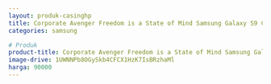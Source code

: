 ```yaml
---
layout: produk-casinghp
title: Corporate Avenger Freedom is a State of Mind Samsung Galaxy S9 Case
categories: samsung

# Produk
product-title: Corporate Avenger Freedom is a State of Mind Samsung Galaxy S9 Case
image-drive: 1UWNNPb8OGySkb4CFCX1HzK7IsBRzhaMl
harga: 90000
---
```

